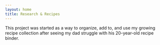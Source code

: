 ```yaml
---
layout: home
title: Research & Recipes
---
```


This project was started as a way to organize, add to, and use my growing recipe collection after seeing my dad struggle with his 20-year-old recipe binder.
